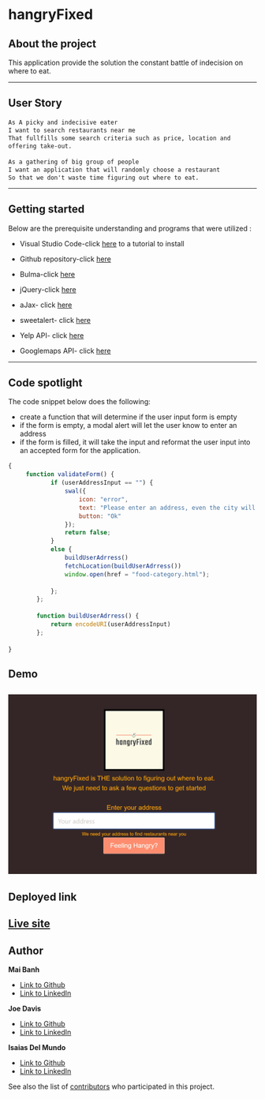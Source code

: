 # hangryFixed

## About the project

This application provide the solution the constant battle of indecision on where to eat.

---

## User Story

    As A picky and indecisive eater
    I want to search restaurants near me
    That fullfills some search criteria such as price, location and offering take-out.
    
    As a gathering of big group of people
    I want an application that will randomly choose a restaurant
    So that we don't waste time figuring out where to eat.

---

## Getting started
Below are the prerequisite understanding and programs that were utilized :
* Visual Studio Code-click [here](https://code.visualstudio.com/) to a tutorial to install
* Github repository-click [here](https://help.github.com/en/github/)

* Bulma-click [here](https://bulma.io/documentation/)

* jQuery-click [here](https://code.jquery.com/jquery-3.4.1.min.js)

* aJax- click [here](https://cdnjs.cloudflare.com/ajax/libs/moment.js/2.24.0/moment.min.js)

* sweetalert- click [here](https://github.com/t4t5/sweetalert)

* Yelp API- click [here](https://www.yelp.com/developers/documentation/v3)

* Googlemaps API- click [here](https://developers.google.com/maps/documentation/javascript/tutorial)
---

## Code spotlight

The code snippet below does the following:

- create a function that will determine if the user input form is empty
- if the form is empty, a modal alert will let the user know to enter an address
- if the form is filled, it will take the input and reformat the user input into an accepted form for the application.
```js
{
     function validateForm() {
            if (userAddressInput == "") {
                swal({
                    icon: "error",
                    text: "Please enter an address, even the city will work!",
                    button: "Ok"
                });
                return false;
            }
            else {
                buildUserAdrress()
                fetchLocation(buildUserAdrress())
                window.open(href = "food-category.html");

            };
        };

        function buildUserAdrress() {
            return encodeURI(userAddressInput)
        };

}
```
## Demo


![Deployed Application](deployed-site.gif)
---

## Deployed link

[Live site](https://idelmundo.github.io/hangryfixed/)
---

## Author

**Mai Banh**
- [Link to Github](https://github.com/mtbanh)
- [Link to LinkedIn](https://www.linkedin.com/in/mai-banh-311ba6164/)

**Joe Davis**
- [Link to Github](https://github.com/mtbanh)
- [Link to LinkedIn](https://www.linkedin.com/in/mai-banh-311ba6164/)

**Isaias Del Mundo**
- [Link to Github](https://github.com/mtbanh)
- [Link to LinkedIn](https://www.linkedin.com/in/mai-banh-311ba6164/)

See also the list of [contributors](https://github.com/your/project/contributors) who participated in this project.

